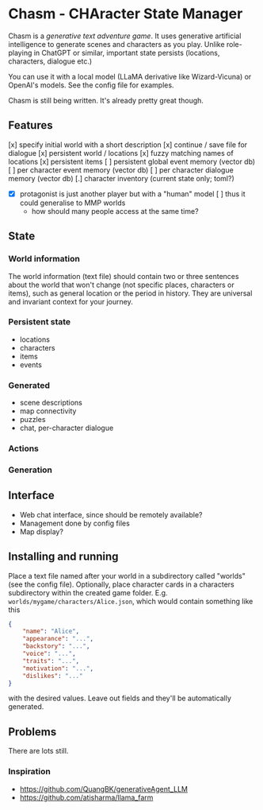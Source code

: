 # Chasm - CHAracter State Manager

Chasm is a *generative text adventure game*. It uses generative
artificial intelligence to generate scenes and characters as you
play. Unlike role-playing in ChatGPT or similar, important state
persists (locations, characters, dialogue etc.)

You can use it with a local model (LLaMA derivative like
Wizard-Vicuna) or OpenAI's models. See the config file for examples.

Chasm is still being written. It's already pretty great though.


## Features

[x] specify initial world with a short description
[x] continue / save file for dialogue
[x] persistent world / locations
[x] fuzzy matching names of locations
[x] persistent items
[ ] persistent global event memory (vector db)
[ ] per character event memory (vector db)
[ ] per character dialogue memory (vector db)
[.] character inventory (current state only; toml?)
  * [x] protagonist is just another player but with a "human" model
[ ] thus it could generalise to MMP worlds
    * how should many people access at the same time?


## State

### World information

The world information (text file) should contain two or three
sentences about the world that won't change (not specific places,
characters or items), such as general location or the period in
history. They are universal and invariant context for your journey.

### Persistent state

- locations
- characters
- items
- events


### Generated

- scene descriptions
- map connectivity
- puzzles
- chat, per-character dialogue


### Actions


### Generation


## Interface

- Web chat interface, since should be remotely available?
- Management done by config files
- Map display?


## Installing and running

Place a text file named after your world in a subdirectory called "worlds" (see the config file).
Optionally, place character cards in a characters subdirectory within the created game folder.
E.g. `worlds/mygame/characters/Alice.json`, which would contain something like this
```json
{
    "name": "Alice",
    "appearance": "...",
    "backstory": "...",
    "voice": "...",
    "traits": "...",
    "motivation": "...",
    "dislikes": "..."
}
```
with the desired values. Leave out fields and they'll be automatically generated.

## Problems

There are lots still.


### Inspiration

- https://github.com/QuangBK/generativeAgent_LLM
- https://github.com/atisharma/llama_farm
